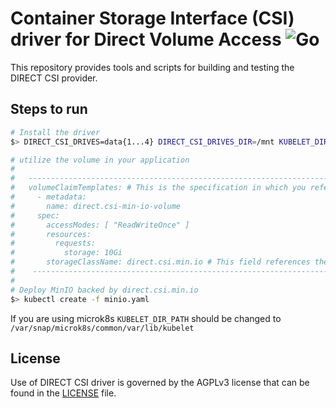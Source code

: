 # Container Storage Interface (CSI) driver for Direct Volume Access ![Go](https://github.com/minio/direct-csi/workflows/Go/badge.svg)
This repository provides tools and scripts for building and testing the DIRECT CSI provider.

## Steps to run

```sh
# Install the driver
$> DIRECT_CSI_DRIVES=data{1...4} DIRECT_CSI_DRIVES_DIR=/mnt KUBELET_DIR_PATH=/var/lib/kubelet kubectl apply -k github.com/minio/direct-csi

# utilize the volume in your application
#
#   ------------------------------------------------------------------------------------------------
#   volumeClaimTemplates: # This is the specification in which you reference the StorageClass
#     - metadata:
#       name: direct.csi-min-io-volume
#     spec:
#       accessModes: [ "ReadWriteOnce" ]
#       resources:
#         requests:
#           storage: 10Gi
#       storageClassName: direct.csi.min.io # This field references the existing StorageClass
#    -----------------------------------------------------------------------------------------------
#
# Deploy MinIO backed by direct.csi.min.io
$> kubectl create -f minio.yaml
```

If you are using microk8s `KUBELET_DIR_PATH` should be changed to `/var/snap/microk8s/common/var/lib/kubelet`

## License
Use of DIRECT CSI driver is governed by the AGPLv3 license that can be found in the [LICENSE](./LICENSE) file.
